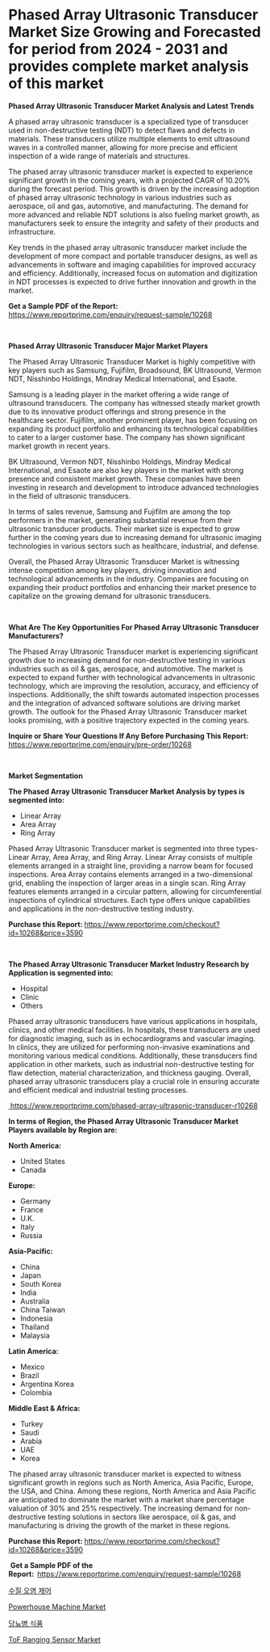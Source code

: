 <p><h1>Phased Array Ultrasonic Transducer Market Size Growing and Forecasted for period from 2024 - 2031 and provides complete market analysis of this market</h1></p><p><strong>Phased Array Ultrasonic Transducer Market Analysis and Latest Trends</strong></p>
<p><p>A phased array ultrasonic transducer is a specialized type of transducer used in non-destructive testing (NDT) to detect flaws and defects in materials. These transducers utilize multiple elements to emit ultrasound waves in a controlled manner, allowing for more precise and efficient inspection of a wide range of materials and structures.</p><p>The phased array ultrasonic transducer market is expected to experience significant growth in the coming years, with a projected CAGR of 10.20% during the forecast period. This growth is driven by the increasing adoption of phased array ultrasonic technology in various industries such as aerospace, oil and gas, automotive, and manufacturing. The demand for more advanced and reliable NDT solutions is also fueling market growth, as manufacturers seek to ensure the integrity and safety of their products and infrastructure.</p><p>Key trends in the phased array ultrasonic transducer market include the development of more compact and portable transducer designs, as well as advancements in software and imaging capabilities for improved accuracy and efficiency. Additionally, increased focus on automation and digitization in NDT processes is expected to drive further innovation and growth in the market.</p></p>
<p><strong>Get a Sample PDF of the Report:&nbsp;</strong> <a href="https://www.reportprime.com/enquiry/request-sample/10268">https://www.reportprime.com/enquiry/request-sample/10268</a></p>
<p>&nbsp;</p>
<p><strong>Phased Array Ultrasonic Transducer Major Market Players</strong></p>
<p><p>The Phased Array Ultrasonic Transducer Market is highly competitive with key players such as Samsung, Fujifilm, Broadsound, BK Ultrasound, Vermon NDT, Nisshinbo Holdings, Mindray Medical International, and Esaote. </p><p>Samsung is a leading player in the market offering a wide range of ultrasound transducers. The company has witnessed steady market growth due to its innovative product offerings and strong presence in the healthcare sector. Fujifilm, another prominent player, has been focusing on expanding its product portfolio and enhancing its technological capabilities to cater to a larger customer base. The company has shown significant market growth in recent years.</p><p>BK Ultrasound, Vermon NDT, Nisshinbo Holdings, Mindray Medical International, and Esaote are also key players in the market with strong presence and consistent market growth. These companies have been investing in research and development to introduce advanced technologies in the field of ultrasonic transducers.</p><p>In terms of sales revenue, Samsung and Fujifilm are among the top performers in the market, generating substantial revenue from their ultrasonic transducer products. Their market size is expected to grow further in the coming years due to increasing demand for ultrasonic imaging technologies in various sectors such as healthcare, industrial, and defense.</p><p>Overall, the Phased Array Ultrasonic Transducer Market is witnessing intense competition among key players, driving innovation and technological advancements in the industry. Companies are focusing on expanding their product portfolios and enhancing their market presence to capitalize on the growing demand for ultrasonic transducers.</p></p>
<p>&nbsp;</p>
<p><strong>What Are The Key Opportunities For Phased Array Ultrasonic Transducer Manufacturers?</strong></p>
<p><p>The Phased Array Ultrasonic Transducer market is experiencing significant growth due to increasing demand for non-destructive testing in various industries such as oil & gas, aerospace, and automotive. The market is expected to expand further with technological advancements in ultrasonic technology, which are improving the resolution, accuracy, and efficiency of inspections. Additionally, the shift towards automated inspection processes and the integration of advanced software solutions are driving market growth. The outlook for the Phased Array Ultrasonic Transducer market looks promising, with a positive trajectory expected in the coming years.</p></p>
<p><strong>Inquire or Share Your Questions If Any Before Purchasing This Report:</strong> <a href="https://www.reportprime.com/enquiry/pre-order/10268">https://www.reportprime.com/enquiry/pre-order/10268</a></p>
<p>&nbsp;</p>
<p><strong>Market Segmentation</strong></p>
<p><strong>The Phased Array Ultrasonic Transducer Market Analysis by types is segmented into:</strong></p>
<p><ul><li>Linear Array</li><li>Area Array</li><li>Ring Array</li></ul></p>
<p><p>Phased Array Ultrasonic Transducer market is segmented into three types- Linear Array, Area Array, and Ring Array. Linear Array consists of multiple elements arranged in a straight line, providing a narrow beam for focused inspections. Area Array contains elements arranged in a two-dimensional grid, enabling the inspection of larger areas in a single scan. Ring Array features elements arranged in a circular pattern, allowing for circumferential inspections of cylindrical structures. Each type offers unique capabilities and applications in the non-destructive testing industry.</p></p>
<p><strong>Purchase this Report:&nbsp;</strong><a href="https://www.reportprime.com/checkout?id=10268&price=3590">https://www.reportprime.com/checkout?id=10268&price=3590</a></p>
<p>&nbsp;</p>
<p><strong>The Phased Array Ultrasonic Transducer Market Industry Research by Application is segmented into:</strong></p>
<p><ul><li>Hospital</li><li>Clinic</li><li>Others</li></ul></p>
<p><p>Phased array ultrasonic transducers have various applications in hospitals, clinics, and other medical facilities. In hospitals, these transducers are used for diagnostic imaging, such as in echocardiograms and vascular imaging. In clinics, they are utilized for performing non-invasive examinations and monitoring various medical conditions. Additionally, these transducers find application in other markets, such as industrial non-destructive testing for flaw detection, material characterization, and thickness gauging. Overall, phased array ultrasonic transducers play a crucial role in ensuring accurate and efficient medical and industrial testing processes.</p></p>
<p><a href="https://www.reportprime.com/phased-array-ultrasonic-transducer-r10268">&nbsp;https://www.reportprime.com/phased-array-ultrasonic-transducer-r10268</a></p>
<p><strong>In terms of Region, the Phased Array Ultrasonic Transducer Market Players available by Region are:</strong></p>
<p>
    <p> <strong> North America: </strong>
        <ul>
            <li>United States</li>
            <li>Canada</li>
        </ul>
        </p> 
    <p> <strong> Europe: </strong>
        <ul>
            <li>Germany</li>
            <li>France</li>
            <li>U.K.</li>
            <li>Italy</li>
            <li>Russia</li>
        </ul>
        </p> 
    <p> <strong> Asia-Pacific: </strong>
        <ul>
            <li>China</li>
            <li>Japan</li>
            <li>South Korea</li>
            <li>India</li>
            <li>Australia</li>
            <li>China Taiwan</li>
            <li>Indonesia</li>
            <li>Thailand</li>
            <li>Malaysia</li>
        </ul>
        </p> 
    <p> <strong> Latin America: </strong>
        <ul>
            <li>Mexico</li>
            <li>Brazil</li>
            <li>Argentina Korea</li>
            <li>Colombia</li>
        </ul>
        </p> 
    <p> <strong> Middle East & Africa: </strong>
        <ul>
            <li>Turkey</li>
            <li>Saudi</li>
            <li>Arabia</li>
            <li>UAE</li>
            <li>Korea</li>
        </ul>
    </p>
    </p>
<p><p>The phased array ultrasonic transducer market is expected to witness significant growth in regions such as North America, Asia Pacific, Europe, the USA, and China. Among these regions, North America and Asia Pacific are anticipated to dominate the market with a market share percentage valuation of 30% and 25% respectively. The increasing demand for non-destructive testing solutions in sectors like aerospace, oil & gas, and manufacturing is driving the growth of the market in these regions.</p></p>
<p><strong>Purchase this Report: </strong><a href="https://www.reportprime.com/checkout?id=10268&price=3590">https://www.reportprime.com/checkout?id=10268&price=3590</a></p>
<p>&nbsp;<strong>Get a Sample PDF of the Report:&nbsp;&nbsp;</strong><a href="https://www.reportprime.com/enquiry/request-sample/10268">https://www.reportprime.com/enquiry/request-sample/10268</a></p>
<p><strong></strong></p>
<p><p><a href="https://github.com/jntpkh496620/Market-Research-Report-List-1/blob/main/546182821774.md">수질 오염 제어</a></p><p><a href="https://view.publitas.com/reportprime-1/powerhouse-machine-market-competitive-analysis-market-trends-and-forecast-to-2031/">Powerhouse Machine Market</a></p><p><a href="https://medium.com/@londonacobson5656/%EB%8B%B9%EB%87%A8%EB%B3%91-%EC%8B%9D%ED%92%88-%EC%8B%9C%EC%9E%A5-%EB%B3%B4%EA%B3%A0%EC%84%9C%EB%8A%94-%EC%9D%B4-%EC%8B%9C%EC%9E%A5%EC%9D%98-%EC%B5%9C%EC%8B%A0-%ED%8A%B8%EB%A0%8C%EB%93%9C%EC%99%80-%EC%84%B1%EC%9E%A5-%EA%B8%B0%ED%9A%8C%EB%A5%BC-%EB%B3%B4%EC%97%AC%EC%A4%8D%EB%8B%88%EB%8B%A4-ec8059ef5e92">당뇨병 식품</a></p><p><a href="https://three-jumbo-f6d.notion.site/ToF-Ranging-Sensor-Market-Competitive-Analysis-Market-Trends-and-Forecast-to-2031-d9e8d95dbb30428fa2389235f6190562">ToF Ranging Sensor Market</a></p></p>